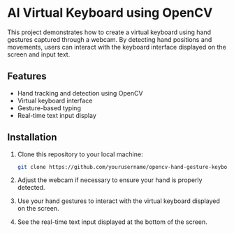 # AI Virtual Keyboard using OpenCV

This project demonstrates how to create a virtual keyboard using hand gestures captured through a webcam. By detecting hand positions and movements, users can interact with the keyboard interface displayed on the screen and input text.

## Features

- Hand tracking and detection using OpenCV
- Virtual keyboard interface
- Gesture-based typing
- Real-time text input display

## Installation

1. Clone this repository to your local machine:

   ```bash
   git clone https://github.com/yourusername/opencv-hand-gesture-keyboard.git
   ```
2. Adjust the webcam if necessary to ensure your hand is properly detected.

3. Use your hand gestures to interact with the virtual keyboard displayed on the screen.

4. See the real-time text input displayed at the bottom of the screen.
